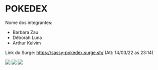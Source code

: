 # POKEDEX

Nome dos integrantes: 
- Barbara Zau
- Déborah Luna
- Arthur Kelvim

Link do Surge: https://sassy-pokedex.surge.sh/ (Att: 14/03/22 as 23:14)

<img src="https://user-images.githubusercontent.com/85260996/158283446-8bba77ff-766c-41cc-b0ff-1d5bb230b384.png">
<img src="https://user-images.githubusercontent.com/85260996/158289199-8f6b86ff-8d22-4770-814e-07ab6f219a2b.png">
<img src="https://user-images.githubusercontent.com/94840033/157994582-bcf23048-f224-43d6-8f2d-389d9b4b9d16.png">

